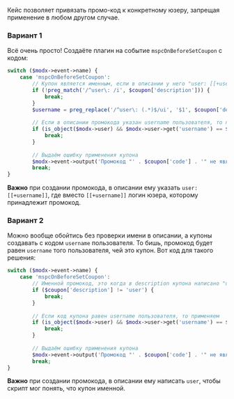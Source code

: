Кейс позволяет привязать промо-код к конкретному юзеру, запрещая применение в любом другом случае.

### Вариант 1
Всё очень просто! Создаёте плагин на событие `mspcOnBeforeSetCoupon` с кодом:

```php
switch ($modx->event->name) {
    case 'mspcOnBeforeSetCoupon':
        // Купон является именным, если в описании у него "user: [[+username]]", иначе никаких проверок не делаем
        if (!preg_match('/^user\: /i', $coupon['description'])) {
            break;
        }
        $username = preg_replace('/^user\: (.*)$/ui', '$1', $coupon['description']);
        
        // Если в описании промокода указан username пользователя, то применяем промокод
        if (is_object($modx->user) && $modx->user->get('username') == $username) {
            break;
        }
        
        // Выдаём ошибку применения купона
        $modx->event->output('Промокод "' . $coupon['code'] . '" не является вашим именным!');
        break;
}
```
**Важно** при создании промокода, в описании ему указать `user: [[+username]]`, где вместо `[[+username]]` логин юзера, которому принадлежит промокод.

### Вариант 2
Можно вообще обойтись без проверки имени в описании, а купоны создавать с кодом `username` пользователя. То бишь, промокод будет равен `username` того пользователя, чей это купон. Вот код для такого решения:
```php
switch ($modx->event->name) {
    case 'mspcOnBeforeSetCoupon':
        // Именной промокод, это когда в description купона написано "user"
        if ($coupon['description'] != 'user') {
            break;
        }
        
        // Если код купона равен username пользователя, то применяем
        if (is_object($modx->user) && $modx->user->get('username') == $coupon['code']) {
            break;
        }
        
        // Выдаём ошибку применения купона
        $modx->event->output('Промокод "' . $coupon['code'] . '" не является вашим именным!');
        break;
}
```
**Важно** при создании промокода, в описании ему написать `user`, чтобы скрипт мог понять, что купон именной.
